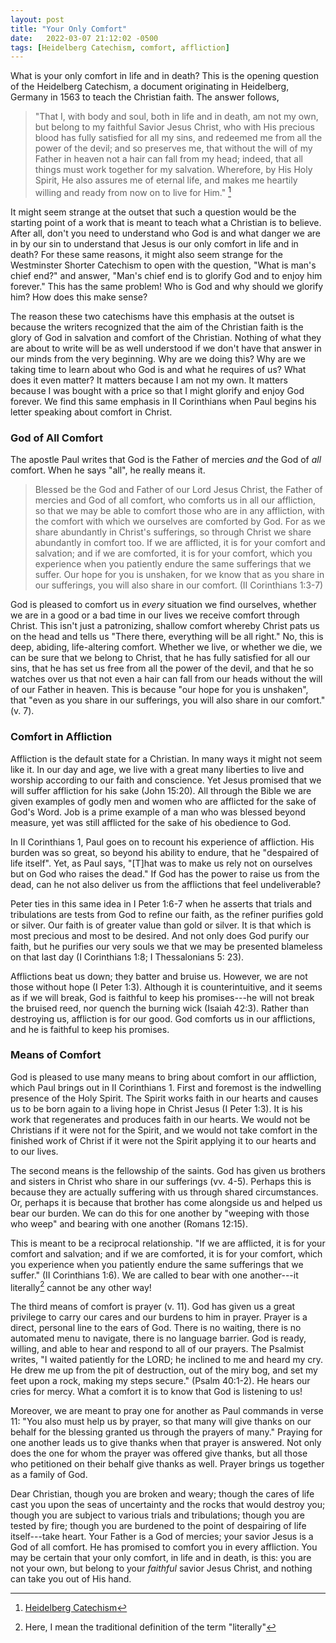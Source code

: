```yaml
---
layout: post
title: "Your Only Comfort"
date:   2022-03-07 21:12:02 -0500
tags: [Heidelberg Catechism, comfort, affliction]
---
```


What is your only comfort in life and in death? This is the opening
question of the Heidelberg Catechism, a document originating in
Heidelberg, Germany in 1563 to teach the Christian faith. The answer
follows,

> "That I, with body and soul, both in life and in death, am not my own,
> but belong to my faithful Savior Jesus Christ, who with His precious
> blood has fully satisfied for all my sins, and redeemed me from all
> the power of the devil; and so preserves me, that without the will of
> my Father in heaven not a hair can fall from my head; indeed, that all
> things must work together for my salvation. Wherefore, by His Holy
> Spirit, He also assures me of eternal life, and makes me heartily
> willing and ready from now on to live for Him." [^1]

It might seem strange at the outset that such a question would be the
starting point of a work that is meant to teach what a Christian is to
believe. After all, don't you need to understand who God is and what
danger we are in by our sin to understand that Jesus is our only comfort
in life and in death? For these same reasons, it might also seem strange
for the Westminster Shorter Catechism to open with the question, "What
is man's chief end?" and answer, "Man's chief end is to glorify God and
to enjoy him forever." This has the same problem! Who is God and why
should we glorify him? How does this make sense?

The reason these two catechisms have this emphasis at the outset is
because the writers recognized that the aim of the Christian faith is
the glory of God in salvation and comfort of the Christian. Nothing of
what they are about to write will be as well understood if we don't have
that answer in our minds from the very beginning. Why are we doing this?
Why are we taking time to learn about who God is and what he requires of
us? What does it even matter? It matters because I am not my own. It
matters because I was bought with a price so that I might glorify and
enjoy God forever. We find this same emphasis in II Corinthians when
Paul begins his letter speaking about comfort in Christ.

### God of All Comfort

The apostle Paul writes that God is the Father of mercies *and* the God
of *all* comfort. When he says "all", he really means it.

> Blessed be the God and Father of our Lord Jesus Christ, the Father of
> mercies and God of all comfort, who comforts us in all our affliction,
> so that we may be able to comfort those who are in any affliction,
> with the comfort with which we ourselves are comforted by God. For as
> we share abundantly in Christ\'s sufferings, so through Christ we
> share abundantly in comfort too. If we are afflicted, it is for your
> comfort and salvation; and if we are comforted, it is for your
> comfort, which you experience when you patiently endure the same
> sufferings that we suffer. Our hope for you is unshaken, for we know
> that as you share in our sufferings, you will also share in our
> comfort. (II Corinthians 1:3-7)

God is pleased to comfort us in *every* situation we find ourselves,
whether we are in a good or a bad time in our lives we receive comfort
through Christ. This isn't just a patronizing, shallow comfort whereby
Christ pats us on the head and tells us "There there, everything will be
all right." No, this is deep, abiding, life-altering comfort. Whether we
live, or whether we die, we can be sure that we belong to Christ, that
he has fully satisfied for all our sins, that he has set us free from
all the power of the devil, and that he so watches over us that not even
a hair can fall from our heads without the will of our Father in heaven.
This is because "our hope for you is unshaken", that "even as you share
in our sufferings, you will also share in our comfort." (v. 7).

### Comfort in Affliction

Affliction is the default state for a Christian. In many ways it might
not seem like it. In our day and age, we live with a great many
liberties to live and worship according to our faith and conscience. Yet
Jesus promised that we will suffer affliction for his sake (John 15:20).
All through the Bible we are given examples of godly men and women who
are afflicted for the sake of God's Word. Job is a prime example of a
man who was blessed beyond measure, yet was still afflicted for the sake
of his obedience to God.

In II Corinthians 1, Paul goes on to recount his experience of
affliction. His burden was so great, so beyond his ability to endure,
that he "despaired of life itself". Yet, as Paul says, "\[T\]hat was to
make us rely not on ourselves but on God who raises the dead." If God
has the power to raise us from the dead, can he not also deliver us from
the afflictions that feel undeliverable?

Peter ties in this same idea in I Peter 1:6-7 when he asserts that
trials and tribulations are tests from God to refine our faith, as the
refiner purifies gold or silver. Our faith is of greater value than gold
or silver. It is that which is most precious and most to be desired. And
not only does God purify our faith, but he purifies our very souls we
that we may be presented blameless on that last day (I Corinthians 1:8;
I Thessalonians 5: 23).

Afflictions beat us down; they batter and bruise us. However, we are not
those without hope (I Peter 1:3). Although it is counterintuitive, and
it seems as if we will break, God is faithful to keep his promises---he
will not break the bruised reed, nor quench the burning wick (Isaiah
42:3). Rather than destroying us, affliction is for our good. God
comforts us in our afflictions, and he is faithful to keep his promises.

### Means of Comfort

God is pleased to use many means to bring about comfort in our
affliction, which Paul brings out in II Corinthians 1. First and
foremost is the indwelling presence of the Holy Spirit. The Spirit works
faith in our hearts and causes us to be born again to a living hope in
Christ Jesus (I Peter 1:3). It is his work that regenerates and produces
faith in our hearts. We would not be Christians if it were not for the
Spirit, and we would not take comfort in the finished work of Christ if
it were not the Spirit applying it to our hearts and to our lives.

The second means is the fellowship of the saints. God has given us
brothers and sisters in Christ who share in our sufferings (vv. 4-5).
Perhaps this is because they are actually suffering with us through
shared circumstances. Or, perhaps it is because that brother has come
alongside us and helped us bear our burden. We can do this for one
another by "weeping with those who weep" and bearing with one another
(Romans 12:15).

This is meant to be a reciprocal relationship. "If we are afflicted, it
is for your comfort and salvation; and if we are comforted, it is for
your comfort, which you experience when you patiently endure the same
sufferings that we suffer." (II Corinthians 1:6). We are called to bear
with one another---it literally[^2] cannot be any other way!

The third means of comfort is prayer (v. 11). God has given us a great
privilege to carry our cares and our burdens to him in prayer. Prayer is
a direct, personal line to the ears of God. There is no waiting, there
is no automated menu to navigate, there is no language barrier. God is
ready, willing, and able to hear and respond to all of our prayers. The
Psalmist writes, "I waited patiently for the LORD; he inclined to me and
heard my cry. He drew me up from the pit of destruction, out of the miry
bog, and set my feet upon a rock, making my steps secure." (Psalm
40:1-2). He hears our cries for mercy. What a comfort it is to know that
God is listening to us!

Moreover, we are meant to pray one for another as Paul commands in verse
11: "You also must help us by prayer, so that many will give thanks on
our behalf for the blessing granted us through the prayers of many."
Praying for one another leads us to give thanks when that prayer is
answered. Not only does the one for whom the prayer was offered give
thanks, but all those who petitioned on their behalf give thanks as
well. Prayer brings us together as a family of God.

Dear Christian, though you are broken and weary; though the cares of
life cast you upon the seas of uncertainty and the rocks that would
destroy you; though you are subject to various trials and tribulations;
though you are tested by fire; though you are burdened to the point of
despairing of life itself---take heart. Your Father is a God of mercies;
your savior Jesus is a God of all comfort. He has promised to comfort
you in every affliction. You may be certain that your only comfort, in
life and in death, is this: you are not your own, but belong to your
*faithful* savior Jesus Christ, and nothing can take you out of His
hand.

[^1]: [Heidelberg Catechism](https://heidelblog.net/catechism/)

[^2]: Here, I mean the traditional definition of the term "literally"
